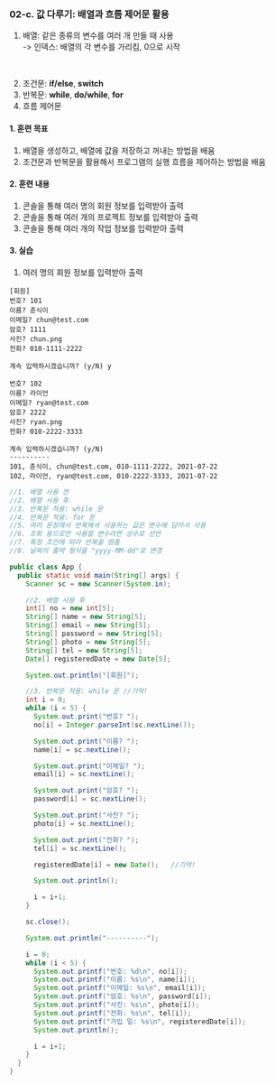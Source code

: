 ### **02-c. 값 다루기: 배열과 흐름 제어문 활용**<br>
1. 배열: 같은 종류의 변수를 여러 개 만들 때 사용<br>
-> 인덱스: 배열의 각 변수를 가리킴, 0으로 시작<br>

<br>

2. 조건문: **if/else**, **switch**<br>
3. 반복문: **while**, **do/while**, **for**<br>
4. 흐름 제어문<br>

#### **1. 훈련 목표**<br>
1. 배열을 생성하고, 배열에 값을 저장하고 꺼내는 방법을 배움<br>
2. 조건문과 반복문을 활용해서 프로그램의 실행 흐름을 제어하는 방법을 배움<br>

#### **2. 훈련 내용**<br>
1. 콘솔을 통해 여러 명의 회원 정보를 입력받아 출력<br>
2. 콘솔을 통해 여러 개의 프로젝트 정보를 입력받아 출력<br>
3. 콘솔을 통해 여러 개의 작업 정보를 입력받아 출력<br>

#### **3. 실습**<br>
1. 여러 명의 회원 정보를 입력받아 출력<br>

```console
[회원]
번호? 101
이름? 춘식이
이메일? chun@test.com
암호? 1111
사진? chun.png
전화? 010-1111-2222

계속 입력하시겠습니까? (y/N) y

번호? 102
이름? 라이언
이메일? ryan@test.com
암호? 2222
사진? ryan.png
전화? 010-2222-3333

계속 입력하시겠습니까? (y/N)
----------
101, 춘식이, chun@test.com, 010-1111-2222, 2021-07-22
102, 라이언, ryan@test.com, 010-2222-3333, 2021-07-22
```

```java
//1. 배열 사용 전
//2. 배열 사용 후
//3. 반복문 적용: while 문
//4. 반복문 적용: for 문
//5. 여러 문장에서 반복해서 사용하는 값은 변수에 담아서 사용
//6. 조회 용으로만 사용할 변수라면 상수로 선언
//7. 특정 조건에 따라 반복을 멈춤
//8. 날짜의 출력 형식을 "yyyy-MM-dd"로 변경

public class App {
  public static void main(String[] args) {
    Scanner sc = new Scanner(System.in);

    //2. 배열 사용 후
    int[] no = new int[5];
    String[] name = new String[5];
    String[] email = new String[5];
    String[] password = new String[5];
    String[] photo = new String[5];
    String[] tel = new String[5];
    Date[] registeredDate = new Date[5];

    System.out.println("[회원]");

    //3. 반복문 적용: while 문 //기억!
    int i = 0;
    while (i < 5) {
      System.out.print("번호? ");
      no[i] = Integer.parseInt(sc.nextLine());

      System.out.print("이름? ");
      name[i] = sc.nextLine();

      System.out.print("이메일? ");
      email[i] = sc.nextLine();

      System.out.print("암호? ");
      password[i] = sc.nextLine();

      System.out.print("사진? ");
      photo[i] = sc.nextLine();

      System.out.print("전화? ");
      tel[i] = sc.nextLine();

      registeredDate[i] = new Date();   //기억!

      System.out.println();

      i = i+1;
    }

    sc.close();

    System.out.println("----------");

    i = 0;
    while (i < 5) {
      System.out.printf("번호: %d\n", no[i]);
      System.out.printf("이름: %s\n", name[i]);
      System.out.printf("이메일: %s\n", email[i]);
      System.out.printf("암호: %s\n", password[i]);
      System.out.printf("사진: %s\n", photo[i]);
      System.out.printf("전화: %s\n", tel[i]);
      System.out.printf("가입 일: %s\n", registeredDate[i]);
      System.out.println();

      i = i+1;
    }
  }
}
```
